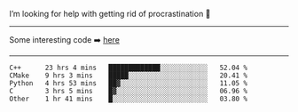 I’m looking for help with getting rid of procrastination 🤔

-----

Some interesting code :arrow_right: [here](https://github.com/zhen8838/playground)

-----

<!--START_SECTION:waka-->
```text
C++      23 hrs 4 mins   █████████████░░░░░░░░░░░░   52.04 % 
CMake    9 hrs 3 mins    █████░░░░░░░░░░░░░░░░░░░░   20.41 % 
Python   4 hrs 53 mins   ██▓░░░░░░░░░░░░░░░░░░░░░░   11.05 % 
C        3 hrs 5 mins    █▓░░░░░░░░░░░░░░░░░░░░░░░   06.96 % 
Other    1 hr 41 mins    █░░░░░░░░░░░░░░░░░░░░░░░░   03.80 % 
```
<!--END_SECTION:waka-->

<!--
**zhen8838/zhen8838** is a ✨ _special_ ✨ repository because its `README.md` (this file) appears on your GitHub profile.

Here are some ideas to get you started:

- 🔭 I’m currently working on ...
- 🌱 I’m currently learning ...
- 👯 I’m looking to collaborate on ...
 ...
- 💬 Ask me about ...
- 📫 How to reach me: ...
- 😄 Pronouns: ...
- ⚡ Fun fact: ...
-->
